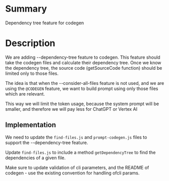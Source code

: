 # Summary

Dependency tree feature for codegen

# Description

We are adding --dependency-tree feature to codegen. This feature should take the codegen files and calculate their dependency tree.
Once we know the dependency tree, the source code (getSourceCode function) should be limited only to those files.

The idea is that when the --consider-all-files feature is not used, and we are using the `@CODEGEN` feature, we want to build prompt using only those files which are relevant.

This way we will limit the token usage, because the system prompt will be smaller, and therefore we will pay less for ChatGPT or Vertex AI

## Implementation

We need to update the `find-files.js` and `prompt-codegen.js` files to support the --dependency-tree feature.

Update `find-files.js` to include a method `getDependencyTree` to find the dependencies of a given file.

Make sure to update validation of cli parameters, and the README of codegen - use the existing convention for handling ofcli params.
